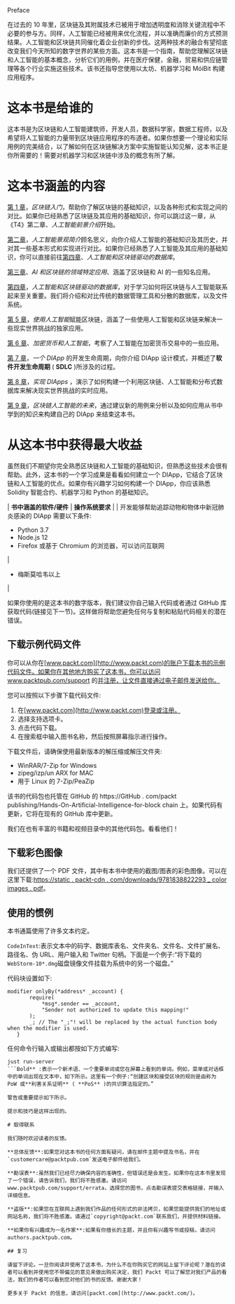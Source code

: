 Preface

在过去的 10 年里，区块链及其附属技术已被用于增加透明度和消除关键流程中不必要的参与方。同样，人工智能已经被用来优化流程，并以准确而廉价的方式预测结果。人工智能和区块链共同催化着企业创新的步伐。这两种技术的融合有望彻底改变我们今天所知的数字世界的某些方面。这本书是一个指南，帮助您理解区块链和人工智能的基本概念，分析它们的用例，并在医疗保健，金融，贸易和供应链管理等各个行业实施这些技术。该书还指导您使用以太坊、机器学习和 MóiBit 构建应用程序。

# 这本书是给谁的

这本书是为区块链和人工智能建筑师，开发人员，数据科学家，数据工程师，以及希望将人工智能的力量带到区块链应用程序的布道者。如果你想要一个理论和实际用例的完美结合，以了解如何在区块链解决方案中实施智能认知见解，这本书正是你所需要的！需要对机器学习和区块链中涉及的概念有所了解。

# 这本书涵盖的内容

[第 1 章](01.html)，*区块链入门*，帮助你了解区块链的基础知识，以及各种形式和实现之间的对比。如果你已经熟悉了区块链及其应用的基础知识，你可以跳过这一章，从《T4》第二章、*人工智能前景介绍*开始。

[第二章](02.html)，*人工智能景观简介*顾名思义，向你介绍人工智能的基础知识及其历史，并对其一些基本形式和实现进行对比。如果你已经熟悉了人工智能及其应用的基础知识，你可以直接前往[第四章](04.html)、*人工智能和区块链驱动的数据库*。

[第三章](03.html)、*AI 和区块链的领域特定应用*、涵盖了区块链和 AI 的一些知名应用。

[第四章](04.html)，*人工智能和区块链驱动的数据库*，对于学习如何将区块链与人工智能联系起来至关重要。我们将介绍和对比传统的数据管理工具和分散的数据库，以及文件系统。

[第 5 章](05.html)，*使用人工智能*赋能区块链，涵盖了一些使用人工智能和区块链来解决一些现实世界挑战的独家应用。

[第 6 章](06.html)、*加密货币和人工智能*，考察了人工智能在加密货币交易中的一些应用。

[第 7 章](07.html)，*一个 DIApp* 的开发生命周期，向你介绍 DIApp 设计模式，并概述了**软件开发生命周期** ( **SDLC** )所涉及的过程。

[第 8 章](08.html)，*实现 DIApps* ，演示了如何构建一个利用区块链、人工智能和分布式数据库来解决现实世界挑战的实时应用。

[第 9 章](09.html)，*区块链人工智能的未来*，通过建议新的用例来分析以及如何应用从书中学到的知识来构建自己的 DIApp 来结束这本书。

# 从这本书中获得最大收益

虽然我们不期望你完全熟悉区块链和人工智能的基础知识，但熟悉这些技术会很有帮助。此外，这本书的一个学习成果是看看如何建立一个 DIApp，它结合了区块链和人工智能的优点。如果你有兴趣学习如何构建一个 DIApp，你应该熟悉 Solidity 智能合约、机器学习和 Python 的基础知识。

| **书中涵盖的软件/硬件** | **操作系统要求** |
| 开发能够帮助追踪动物和物体中新冠肺炎感染的 DIApp 需要以下条件:

*   Python 3.7
*   Node.js 12
*   Firefox 或基于 Chromium 的浏览器，可以访问互联网

 | 

*   梅斯莫哈韦以上

 |

如果你使用的是这本书的数字版本，我们建议你自己输入代码或者通过 GitHub 库获取代码(链接见下一节)。这样做将帮助您避免任何与复制和粘贴代码相关的潜在错误。

## 下载示例代码文件

你可以从你在[www.packt.com](http://www.packt.com)的账户下载本书的示例代码文件。如果你在其他地方购买了这本书，你可以访问 www.packtpub.com/support 的[并注册，让文件直接通过电子邮件发送给你。](https://www.packtpub.com/support)

您可以按照以下步骤下载代码文件:

1.  在[www.packt.com](http://www.packt.com)登录或注册。
2.  选择支持选项卡。
3.  点击代码下载。
4.  在搜索框中输入图书名称，然后按照屏幕指示进行操作。

下载文件后，请确保使用最新版本的解压缩或解压文件夹:

*   WinRAR/7-Zip for Windows
*   zipeg/izp/un ARX for MAC
*   用于 Linux 的 7-Zip/PeaZip

该书的代码包也托管在 GitHub 的 https://GitHub . com/packt publishing/Hands-On-Artificial-Intelligence-for-block chain 上。如果代码有更新，它将在现有的 GitHub 库中更新。

我们在也有丰富的书籍和视频目录中的其他代码包。看看他们！

## 下载彩色图像

我们还提供了一个 PDF 文件，其中有本书中使用的截图/图表的彩色图像。可以在这里下载:[https://static . packt-cdn . com/downloads/9781838822293 _ color images . pdf](https://static.packt-cdn.com/downloads/9781838822293_ColorImages.pdf)。

## 使用的惯例

本书通篇使用了许多文本约定。

`CodeInText`:表示文本中的码字、数据库表名、文件夹名、文件名、文件扩展名、路径名、伪 URL、用户输入和 Twitter 句柄。下面是一个例子:“将下载的`WebStorm-10*.dmg`磁盘镜像文件挂载为系统中的另一个磁盘。”

代码块设置如下:

```
modifier onlyBy(*address* _account) {
       require(
           *msg*.sender == _account,
           "Sender not authorized to update this mapping!"
       );
       _; // The "_;"! will be replaced by the actual function body when the modifier is used.
   }
```

任何命令行输入或输出都按如下方式编写:

```
just run-server
```Bold** :表示一个新术语、一个重要单词或您在屏幕上看到的单词。例如，菜单或对话框中的单词出现在文本中，如下所示。这里有一个例子:“创建区块和接受区块的规则是由称为 PoW 或**利害关系证明** ( **PoS** )的共识算法指定的。”

警告或重要提示如下所示。

提示和技巧是这样出现的。

# 取得联系

我们随时欢迎读者的反馈。

**总体反馈**:如果您对这本书的任何方面有疑问，请在邮件主题中提及书名，并在`customercare@packtpub.com`发送电子邮件给我们。

**勘误表**:虽然我们已经尽力确保内容的准确性，但错误还是会发生。如果你在这本书里发现了一个错误，请告诉我们，我们将不胜感激。请访问 www.packtpub.com/support/errata，选择您的图书，点击勘误表提交表格链接，并输入详细信息。

**盗版**:如果您在互联网上遇到我们作品的任何形式的非法拷贝，如果您能提供我们的地址或网站名称，我们将不胜感激。请通过`copyright@packt.com`联系我们，并提供材料链接。

**如果你有兴趣成为一名作家**:如果有你擅长的主题，并且你有兴趣写书或投稿，请访问 authors.packtpub.com。

## 复习

请留下评论。一旦你阅读并使用了这本书，为什么不在你购买它的网站上留下评论呢？潜在的读者可以看到并使用您不带偏见的意见来做出购买决定，我们 Packt 可以了解您对我们产品的看法，我们的作者可以看到您对他们的书的反馈。谢谢大家！

更多关于 Packt 的信息，请访问[packt.com](http://www.packt.com/)。